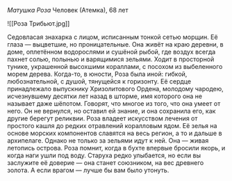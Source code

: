 *Матушка Роза*
Человек (Атемка), 68 лет

![[Роза Трибьют.jpg]]

Cедовласая знахарка с лицом, исписанным тонкой сетью морщин. Её глаза — выцветшие, но проницательные. Она живёт на краю деревни, в доме, оплетённом водорослями и сушёной рыбой, где воздух всегда пахнет солью, полынью и варящимися зельями. Ходит в просторной тунике, украшенной высохшими кораллами, с посохом из выбеленного морем дерева. Когда-то, в юности, Роза была иной: гибкой, любознательной, с душой, тянущейся к горизонту. Её сердце принадлежало выпускнику Хризолитового Ордена, молодому чародею, исчезнувшему десятки лет назад в шторме, имя которого она не называет даже шёпотом. Говорят, что многое из того, что она умеет от него. Он не вернулся, но оставил ей знание, и она сохранила его, как другие берегут реликвии. Роза владеет искусством лечения от простого кашля до редких отравлений коралловым ядом. Её зелья на основе морских компонентов славятся на весь регион, а то и дальше в архипелаге. Однако не только за зельями идут к ней. Она — живая летопись острова. Роза помнит, когда в бухте впервые бросили якорь, и когда наги ушли под воду. Старуха редко улыбается, но если вы заслужите её доверие — она станет союзником, на вес древнего золота. А если врагом — лучше бы вам было утонуть.

